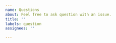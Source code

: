 ```yaml
---
name: Questions
about: Feel free to ask question with an issue.
title: ''
labels: question
assignees: ''

---
```



